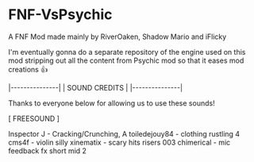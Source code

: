 # FNF-VsPsychic
A FNF Mod made mainly by RiverOaken, Shadow Mario and iFlicky

I'm eventually gonna do a separate repository of the engine used on this mod stripping out all the content from Psychic mod so that it eases mod creations :thumbsup:

|---------------|
| SOUND CREDITS |
|---------------|

Thanks to everyone below for allowing us to use these sounds!

[ FREESOUND ]

Inspector J - Cracking/Crunching, A
toiledejouy84 - clothing rustling 4
cms4f - violin silly
xinematix - scary hits risers 003
chimerical - mic feedback fx short mid 2
